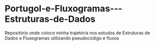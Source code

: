 # Portugol-e-Fluxogramas---Estruturas-de-Dados
Repositório onde coloco minha trajetória nos estudos de Estruturas de Dados e Fluxogramas utilizando pseudocódigo e fluxos
